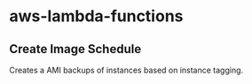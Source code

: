 # aws-lambda-functions

## Create Image Schedule
Creates a AMI backups of instances based on instance tagging.
